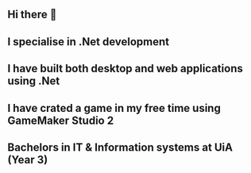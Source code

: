 ## Hi there 👋
## I specialise in .Net development
## I have built both desktop and web applications using .Net
## I have crated a game in my free time using GameMaker Studio 2
## Bachelors in IT & Information systems at UiA (Year 3)

<!--
**JosefBurkan/JosefBurkan** is a ✨ _special_ ✨ repository because its `README.md` (this file) appears on your GitHub profile.

Here are some ideas to get you started:

- 🔭 I’m currently working on ...
- 🌱 I’m currently learning ...
- 👯 I’m looking to collaborate on ...
- 🤔 I’m looking for help with ...
- 💬 Ask me about ...
- 📫 How to reach me: ...
- 😄 Pronouns: ...
- ⚡ Fun fact: ...
-->
